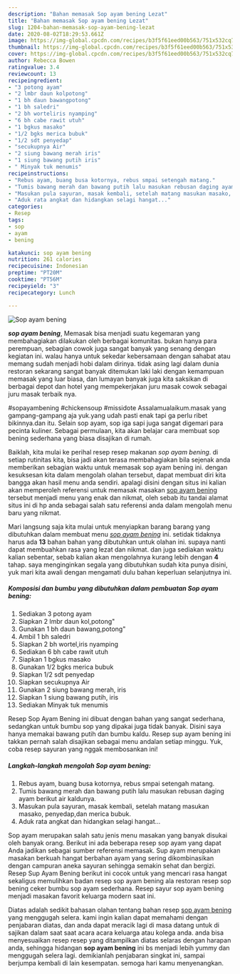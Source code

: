 ```yaml
---
description: "Bahan memasak Sop ayam bening Lezat"
title: "Bahan memasak Sop ayam bening Lezat"
slug: 1204-bahan-memasak-sop-ayam-bening-lezat
date: 2020-08-02T18:29:53.661Z
image: https://img-global.cpcdn.com/recipes/b3f5f61eed00b563/751x532cq70/sop-ayam-bening-foto-resep-utama.jpg
thumbnail: https://img-global.cpcdn.com/recipes/b3f5f61eed00b563/751x532cq70/sop-ayam-bening-foto-resep-utama.jpg
cover: https://img-global.cpcdn.com/recipes/b3f5f61eed00b563/751x532cq70/sop-ayam-bening-foto-resep-utama.jpg
author: Rebecca Bowen
ratingvalue: 3.4
reviewcount: 13
recipeingredient:
- "3 potong ayam"
- "2 lmbr daun kolpotong"
- "1 bh daun bawangpotong"
- "1 bh saledri"
- "2 bh worteliris nyamping"
- "6 bh cabe rawit utuh"
- "1 bgkus masako"
- "1/2 bgks merica bubuk"
- "1/2 sdt penyedap"
- "secukupnya Air"
- "2 siung bawang merah iris"
- "1 siung bawang putih iris"
- " Minyak tuk menumis"
recipeinstructions:
- "Rebus ayam, buang busa kotornya, rebus smpai setengah matang."
- "Tumis bawang merah dan bawang putih lalu masukan rebusan daging ayam berikut air kaldunya."
- "Masukan pula sayuran, masak kembali, setelah matang masukan masako, penyedap,dan merica bubuk."
- "Aduk rata angkat dan hidangkan selagi hangat..."
categories:
- Resep
tags:
- sop
- ayam
- bening

katakunci: sop ayam bening 
nutrition: 261 calories
recipecuisine: Indonesian
preptime: "PT20M"
cooktime: "PT56M"
recipeyield: "3"
recipecategory: Lunch

---
```



![Sop ayam bening](https://img-global.cpcdn.com/recipes/b3f5f61eed00b563/751x532cq70/sop-ayam-bening-foto-resep-utama.jpg)

<b><i>sop ayam bening</i></b>, Memasak bisa menjadi suatu kegemaran yang membahagiakan dilakukan oleh berbagai komunitas. bukan hanya para perempuan, sebagian cowok juga sangat banyak yang senang dengan kegiatan ini. walau hanya untuk sekedar kebersamaan dengan sahabat atau memang sudah menjadi hobi dalam dirinya. tidak asing lagi dalam dunia restoran sekarang sangat banyak ditemukan laki laki dengan kemampuan memasak yang luar biasa, dan lumayan banyak juga kita saksikan di berbagai depot dan hotel yang mempekerjakan juru masak cowok sebagai juru masak terbaik nya.

#sopayambening #chickensoup #missidote Assalamualaikum.masak yang gampang-gampang aja yuk.yang udah pasti enak tapi ga perlu ribet bikinnya.dan itu. Selain sop ayam, sop iga sapi juga sangat digemari para pecinta kuliner. Sebagai permulaan, kita akan belajar cara membuat sop bening sederhana yang biasa disajikan di rumah.

Baiklah, kita mulai ke perihal resep resep makanan <i>sop ayam bening</i>. di setiap rutinitas kita, bisa jadi akan terasa membahagiakan bila sejenak anda memberikan sebagian waktu untuk memasak sop ayam bening ini. dengan kesuksesan kita dalam mengolah olahan tersebut, dapat membuat diri kita bangga akan hasil menu anda sendiri. apalagi disini dengan situs ini kalian akan memperoleh referensi untuk memasak masakan <u>sop ayam bening</u> tersebut menjadi menu yang enak dan nikmat, oleh sebab itu tandai alamat situs ini di hp anda sebagai salah satu referensi anda dalam mengolah menu baru yang nikmat.


Mari langsung saja kita mulai untuk menyiapkan barang barang yang dibutuhkan dalam membuat menu <u><i>sop ayam bening</i></u> ini. setidak tidaknya harus ada <b>13</b> bahan bahan yang dibutuhkan untuk olahan ini. supaya nanti dapat membuahkan rasa yang lezat dan nikmat. dan juga sediakan waktu kalian sebentar, sebab kalian akan mengolahnya kurang lebih dengan <b>4</b> tahap. saya menginginkan segala yang dibutuhkan sudah kita punya disini, yuk mari kita awali dengan mengamati dulu bahan keperluan selanjutnya ini.

<!--inarticleads1-->

##### Komposisi dan bumbu yang dibutuhkan dalam pembuatan Sop ayam bening:

1. Sediakan 3 potong ayam
1. Siapkan 2 lmbr daun kol,potong&#34;
1. Gunakan 1 bh daun bawang,potong&#34;
1. Ambil 1 bh saledri
1. Siapkan 2 bh wortel,iris nyamping
1. Sediakan 6 bh cabe rawit utuh
1. Siapkan 1 bgkus masako
1. Gunakan 1/2 bgks merica bubuk
1. Siapkan 1/2 sdt penyedap
1. Siapkan secukupnya Air
1. Gunakan 2 siung bawang merah, iris
1. Siapkan 1 siung bawang putih, iris
1. Sediakan  Minyak tuk menumis


Resep Sop Ayam Bening ini dibuat dengan bahan yang sangat sederhana, sedangkan untuk bumbu sop yang dipakai juga tidak banyak. Disini saya hanya memakai bawang putih dan bumbu kaldu. Resep sup ayam bening ini takkan pernah salah disajikan sebagai menu andalan setiap minggu. Yuk, coba resep sayuran yang nggak membosankan ini! 

<!--inarticleads2-->

##### Langkah-langkah mengolah Sop ayam bening:

1. Rebus ayam, buang busa kotornya, rebus smpai setengah matang.
1. Tumis bawang merah dan bawang putih lalu masukan rebusan daging ayam berikut air kaldunya.
1. Masukan pula sayuran, masak kembali, setelah matang masukan masako, penyedap,dan merica bubuk.
1. Aduk rata angkat dan hidangkan selagi hangat...


Sop ayam merupakan salah satu jenis menu masakan yang banyak disukai oleh banyak orang. Berikut ini ada beberapa resep sop ayam yang dapat Anda jadikan sebagai sumber referensi memasak. Sup ayam merupakan masakan berkuah hangat berbahan ayam yang sering dikombinasikan dengan campuran aneka sayuran sehingga semakin sehat dan bergizi. Resep Sup Ayam Bening berikut ini cocok untuk yang mencari rasa hangat sekaligus memulihkan badan resep sop ayam bening ala restoran resep sop bening ceker bumbu sop ayam sederhana. Resep sayur sop ayam bening menjadi masakan favorit keluarga modern saat ini. 

Diatas adalah sedikit bahasan olahan tentang bahan resep <u>sop ayam bening</u> yang menggugah selera. kami ingin kalian dapat memahami dengan penjabaran diatas, dan anda dapat meracik lagi di masa datang untuk di sajikan dalam saat saat acara acara keluarga atau kolega anda. anda bisa menyesuaikan resep resep yang ditampilkan diatas selaras dengan harapan anda, sehingga hidangan <b>sop ayam bening</b> ini bs menjadi lebih yummy dan menggugah selera lagi. demikianlah penjabaran singkat ini, sampai berjumpa kembali di lain kesempatan. semoga hari kamu menyenangkan.
